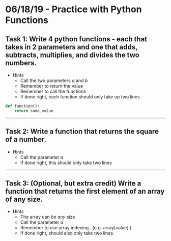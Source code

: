 # 06/18/19 - Practice with Python Functions

## **Task 1:** Write 4 python functions - each that takes in 2 parameters and one that adds, subtracts, multiplies, and divides the two numbers.

* Hints
    * Call the two parameters *a* and *b*
    * Remember to *return* the value
    * Remember to call the functions
    * If done right, each function should only take up two lines

```python
def function():
    return some_value
```

---
## **Task 2:** Write a function that returns the square of a number.

* Hints
    * Call the parameter *a*
    * If done right, this should only take two lines

---
## **Task 3:** (Optional, but extra credit) Write a  function that returns the first element of an array of any size.

* Hints
    * The array can be *any* size
    * Call the parameter *a*
    * Remember to use array indexing.. (e.g. array[value]
    )
    * If done right, should also only take two lines.
